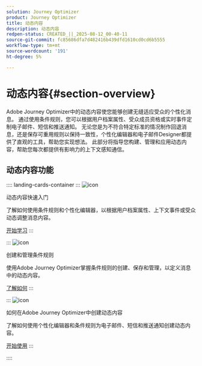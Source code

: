 ```yaml
---
solution: Journey Optimizer
product: Journey Optimizer
title: 动态内容
description: 动态内容
redpen-status: CREATED_||_2025-08-12_00-40-11
source-git-commit: fc85686dfa7d482416b439dfd1610cd0cd6b5555
workflow-type: tm+mt
source-wordcount: '191'
ht-degree: 5%

---
```



# 动态内容{#section-overview}

Adobe Journey Optimizer中的动态内容使您能够创建无缝适应受众的个性化消息。 通过使用条件规则，您可以根据用户档案属性、受众成员资格或实时事件定制电子邮件、短信和推送通知。 无论您是为不符合特定标准的情况制作回退消息，还是保存可重用规则以保持一致性，个性化编辑器和电子邮件Designer都提供了直观的工具，帮助您实现想法。 此部分将指导您构建、管理和应用动态内容，帮助您每次都提供有影响力的上下文感知通信。

## 动态内容功能

:::: landing-cards-container
:::
![icon](https://cdn.experienceleague.adobe.com/icons/circle-play.svg)

动态内容快速入门

了解如何使用条件规则和个性化编辑器，以根据用户档案属性、上下文事件或受众动态调整消息内容。

[开始学习](../using/personalization/get-started-dynamic-content.md)
:::

:::
![icon](https://cdn.experienceleague.adobe.com/icons/list-check.svg)

创建和管理条件规则

使用Adobe Journey Optimizer掌握条件规则的创建、保存和管理，以定义消息中的动态内容。

[了解如何](../using/personalization/create-conditions.md)
:::

:::
![icon](https://cdn.experienceleague.adobe.com/icons/bullseye.svg)

如何在Adobe Journey Optimizer中创建动态内容

了解如何使用个性化编辑器和条件规则为电子邮件、短信和推送通知创建动态内容。

[开始使用](../using/personalization/dynamic-content.md)
:::

::::
